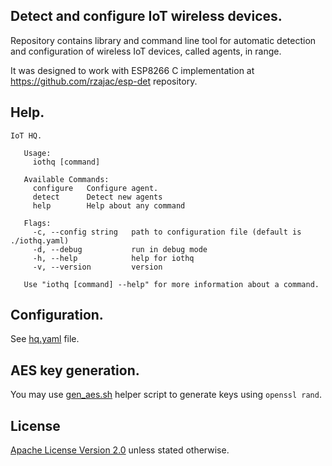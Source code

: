 ## Detect and configure IoT wireless devices.

Repository contains library and command line tool for automatic detection and 
configuration of wireless IoT devices, called agents, in range.

It was designed to work with ESP8266 C implementation 
at https://github.com/rzajac/esp-det repository. 

## Help.

```
IoT HQ.
   
   Usage:
     iothq [command]
   
   Available Commands:
     configure   Configure agent.
     detect      Detect new agents
     help        Help about any command
   
   Flags:
     -c, --config string   path to configuration file (default is ./iothq.yaml)
     -d, --debug           run in debug mode
     -h, --help            help for iothq
     -v, --version         version
   
   Use "iothq [command] --help" for more information about a command.
```

##  Configuration.

See [hq.yaml](cmd/iothq/hq.yaml) file.

## AES key generation.

You may use [gen_aes.sh](gen_aes.sh) helper script to generate keys 
using `openssl rand`.

## License

[Apache License Version 2.0](LICENSE) unless stated otherwise.
